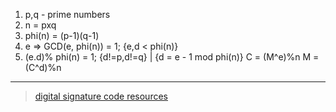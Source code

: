 1. p,q - prime numbers
2. n = pxq
3. phi(n) = (p-1)(q-1)
4. e => GCD(e, phi(n)) = 1; {e,d < phi(n)}
5. (e.d)% phi(n) = 1; {d!=p,d!=q} | {d = e - 1 mod phi(n)}
C = (M^e)%n
M = (C^d)%n

---
> [digital signature code resources](https://cryptobook.nakov.com/digital-signatures/rsa-sign-verify-examples)